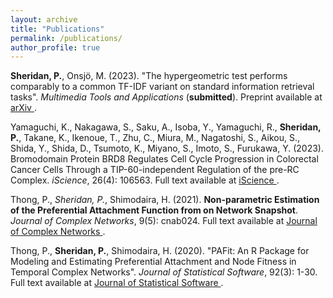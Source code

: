 ```yaml
---
layout: archive
title: "Publications"
permalink: /publications/
author_profile: true
---
```


**Sheridan, P.**, Onsjö, M. (2023). "The hypergeometric test performs comparably to a common TF-IDF variant on standard information retrieval tasks". <i>Multimedia Tools and Applications</i> (**submitted**). Preprint available at <a href="https://arxiv.org/abs/2002.11844" target="_blank" rel="noopener"> arXiv </a>.

Yamaguchi, K., Nakagawa, S., Saku, A., Isoba, Y., Yamaguchi, R., **Sheridan, P.**, Takane, K., Ikenoue, T., Zhu, C., Miura, M., Nagatoshi, S., Aikou, S., Shida, Y., Shida, D., Tsumoto, K., Miyano, S., Imoto, S., Furukawa, Y. (2023). Bromodomain Protein BRD8 Regulates Cell Cycle Progression in Colorectal Cancer Cells Through a TIP-60-independent Regulation of the pre-RC Complex. <i>iScience</i>, 26(4): 106563. Full text available at <a href="https://www.sciencedirect.com/science/article/pii/S2589004223006405" target="_blank" rel="noopener"> iScience </a>.

Thong, P., *Sheridan, P.*, Shimodaira, H. (2021). **Non-parametric Estimation of the Preferential Attachment Function from on Network Snapshot**. <i>Journal of Complex Networks</i>, 9(5): cnab024. Full text available at <a href="https://academic.oup.com/comnet/article/9/5/cnab024/6377709" target="_blank" rel="noopener"> Journal of Complex Networks </a>.

Thong, P., **Sheridan, P.**, Shimodaira, H. (2020). "PAFit: An R Package for Modeling and Estimating Preferential Attachment and Node Fitness in Temporal Complex Networks". <i>Journal of Statistical Software</i>, 92(3): 1-30. Full text available at <a href="https://www.jstatsoft.org/article/view/v092i03" target="_blank" rel="noopener"> Journal of Statistical Software </a>.



